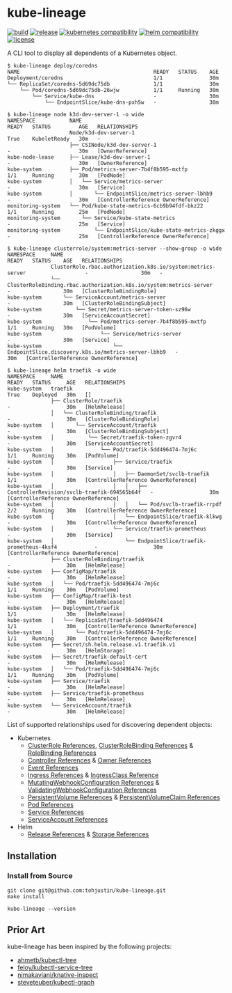 # kube-lineage

[![build](https://github.com/tohjustin/kube-lineage/actions/workflows/build.yaml/badge.svg)](https://github.com/tohjustin/kube-lineage/actions/workflows/build.yaml)
[![release](https://aegisbadges.appspot.com/static?subject=release&status=v0.2.0&color=318FE0)](https://github.com/tohjustin/kube-lineage/releases)
[![kubernetes compatibility](https://aegisbadges.appspot.com/static?subject=k8s%20compatibility&status=v1.19%2B&color=318FE0)](https://endoflife.date/kubernetes)
[![helm compatibility](https://aegisbadges.appspot.com/static?subject=helm%20compatibility&status=v3&color=318FE0)](https://endoflife.date/kubernetes)
[![license](https://aegisbadges.appspot.com/static?subject=license&status=Apache-2.0&color=318FE0)](./LICENSE.md)

A CLI tool to display all dependents of a Kubernetes object.

```shell
$ kube-lineage deploy/coredns
NAME                                           READY   STATUS    AGE
Deployment/coredns                             1/1               30m
└── ReplicaSet/coredns-5d69dc75db              1/1               30m
    └── Pod/coredns-5d69dc75db-26wjw           1/1     Running   30m
        └── Service/kube-dns                   -                 30m
            └── EndpointSlice/kube-dns-pxh5w   -                 30m

$ kube-lineage node k3d-dev-server-1 -o wide
NAMESPACE           NAME                                                 READY   STATUS         AGE   RELATIONSHIPS
                    Node/k3d-dev-server-1                                True    KubeletReady   30m   -
                    ├── CSINode/k3d-dev-server-1                         -                      30m   [OwnerReference]
kube-node-lease     ├── Lease/k3d-dev-server-1                           -                      30m   [OwnerReference]
kube-system         ├── Pod/metrics-server-7b4f8b595-mxtfp               1/1     Running        30m   [PodNode]
kube-system         │   └── Service/metrics-server                       -                      30m   [Service]
kube-system         │       └── EndpointSlice/metrics-server-lbhb9       -                      30m   [ControllerReference OwnerReference]
monitoring-system   └── Pod/kube-state-metrics-6cb9b94fdf-bkz22          1/1     Running        25m   [PodNode]
monitoring-system       └── Service/kube-state-metrics                   -                      25m   [Service]
monitoring-system           └── EndpointSlice/kube-state-metrics-zkggx   -                      25m   [ControllerReference OwnerReference]

$ kube-lineage clusterrole/system:metrics-server --show-group -o wide
NAMESPACE     NAME                                                                          READY   STATUS    AGE   RELATIONSHIPS
              ClusterRole.rbac.authorization.k8s.io/system:metrics-server                   -                 30m   -
              └── ClusterRoleBinding.rbac.authorization.k8s.io/system:metrics-server        -                 30m   [ClusterRoleBindingRole]
kube-system       └── ServiceAccount/metrics-server                                         -                 30m   [ClusterRoleBindingSubject]
kube-system           └── Secret/metrics-server-token-sz96w                                 -                 30m   [ServiceAccountSecret]
kube-system               └── Pod/metrics-server-7b4f8b595-mxtfp                            1/1     Running   30m   [PodVolume]
kube-system                   └── Service/metrics-server                                    -                 30m   [Service]
kube-system                       └── EndpointSlice.discovery.k8s.io/metrics-server-lbhb9   -                 30m   [ControllerReference OwnerReference]

$ kube-lineage helm traefik -o wide
NAMESPACE     NAME                                                                          READY   STATUS     AGE   RELATIONSHIPS
kube-system   traefik                                                                       True    Deployed   30m   []
              ├── ClusterRole/traefik                                                       -                  30m   [HelmRelease]
              │   └── ClusterRoleBinding/traefik                                            -                  30m   [ClusterRoleBindingRole]
kube-system   │       └── ServiceAccount/traefik                                            -                  30m   [ClusterRoleBindingSubject]
kube-system   │           └── Secret/traefik-token-zgvr4                                    -                  30m   [ServiceAccountSecret]
kube-system   │               └── Pod/traefik-5dd496474-7mj6c                               1/1     Running    30m   [PodVolume]
kube-system   │                   ├── Service/traefik                                       -                  30m   [Service]
kube-system   │                   │   ├── DaemonSet/svclb-traefik                           1/1                30m   [ControllerReference OwnerReference]
kube-system   │                   │   │   ├── ControllerRevision/svclb-traefik-694565b64f   -                  30m   [ControllerReference OwnerReference]
kube-system   │                   │   │   └── Pod/svclb-traefik-rrpdf                       2/2     Running    30m   [ControllerReference OwnerReference]
kube-system   │                   │   └── EndpointSlice/traefik-klkwg                       -                  30m   [ControllerReference OwnerReference]
kube-system   │                   └── Service/traefik-prometheus                            -                  30m   [Service]
kube-system   │                       └── EndpointSlice/traefik-prometheus-4ksf4            -                  30m   [ControllerReference OwnerReference]
              ├── ClusterRoleBinding/traefik                                                -                  30m   [HelmRelease]
kube-system   ├── ConfigMap/traefik                                                         -                  30m   [HelmRelease]
kube-system   │   └── Pod/traefik-5dd496474-7mj6c                                           1/1     Running    30m   [PodVolume]
kube-system   ├── ConfigMap/traefik-test                                                    -                  30m   [HelmRelease]
kube-system   ├── Deployment/traefik                                                        1/1                30m   [HelmRelease]
kube-system   │   └── ReplicaSet/traefik-5dd496474                                          1/1                30m   [ControllerReference OwnerReference]
kube-system   │       └── Pod/traefik-5dd496474-7mj6c                                       1/1     Running    30m   [ControllerReference OwnerReference]
kube-system   ├── Secret/sh.helm.release.v1.traefik.v1                                      -                  30m   [HelmStorage]
kube-system   ├── Secret/traefik-default-cert                                               -                  30m   [HelmRelease]
kube-system   │   └── Pod/traefik-5dd496474-7mj6c                                           1/1     Running    30m   [PodVolume]
kube-system   ├── Service/traefik                                                           -                  30m   [HelmRelease]
kube-system   ├── Service/traefik-prometheus                                                -                  30m   [HelmRelease]
kube-system   └── ServiceAccount/traefik                                                    -                  30m   [HelmRelease]
```

List of supported relationships used for discovering dependent objects:

- Kubernetes
  - [ClusterRole References](https://kubernetes.io/docs/reference/kubernetes-api/authorization-resources/cluster-role-v1/), [ClusterRoleBinding References](https://kubernetes.io/docs/reference/kubernetes-api/authorization-resources/cluster-role-binding-v1/) & [RoleBinding References](https://kubernetes.io/docs/reference/kubernetes-api/authorization-resources/role-binding-v1/)
  - [Controller References](https://github.com/kubernetes/community/blob/master/contributors/design-proposals/api-machinery/controller-ref.md) & [Owner References](https://kubernetes.io/docs/concepts/overview/working-with-objects/owners-dependents/)
  - [Event References](https://kubernetes.io/docs/reference/kubernetes-api/cluster-resources/event-v1/)
  - [Ingress References](https://kubernetes.io/docs/reference/kubernetes-api/service-resources/ingress-v1/) & [IngressClass Reference](https://kubernetes.io/docs/reference/kubernetes-api/service-resources/ingress-class-v1/)
  - [MutatingWebhookConfiguration References](https://kubernetes.io/docs/reference/kubernetes-api/extend-resources/mutating-webhook-configuration-v1/) & [ValidatingWebhookConfiguration References](https://kubernetes.io/docs/reference/kubernetes-api/extend-resources/validating-webhook-configuration-v1/)
  - [PersistentVolume References](https://kubernetes.io/docs/reference/kubernetes-api/config-and-storage-resources/persistent-volume-v1/) & [PersistentVolumeClaim References](https://kubernetes.io/docs/reference/kubernetes-api/config-and-storage-resources/persistent-volume-claim-v1/)
  - [Pod References](https://kubernetes.io/docs/reference/kubernetes-api/workload-resources/pod-v1/)
  - [Service References](https://kubernetes.io/docs/reference/kubernetes-api/service-resources/service-v1/)
  - [ServiceAccount References](https://kubernetes.io/docs/reference/kubernetes-api/authentication-resources/service-account-v1/)
- Helm
  - [Release References](https://helm.sh/docs/intro/using_helm/#three-big-concepts) & [Storage References](https://helm.sh/docs/topics/advanced/#storage-backends)

## Installation

### Install from Source

```shell
git clone git@github.com:tohjustin/kube-lineage.git
make install

kube-lineage --version
```

## Prior Art

kube-lineage has been inspired by the following projects:

- [ahmetb/kubectl-tree](https://github.com/ahmetb/kubectl-tree)
- [feloy/kubectl-service-tree](https://github.com/feloy/kubectl-service-tree)
- [nimakaviani/knative-inspect](https://github.com/nimakaviani/knative-inspect/)
- [steveteuber/kubectl-graph](https://github.com/steveteuber/kubectl-graph)
